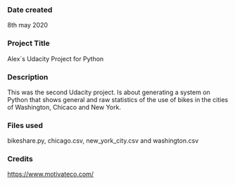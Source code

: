 ### Date created
8th may 2020
### Project Title
Alex´s Udacity Project for Python
### Description
This was the second Udacity project. Is about generating a system on Python that shows general and raw statistics of the use of bikes in the cities of Washington, Chicaco and New York.
### Files used
bikeshare.py, chicago.csv, new_york_city.csv and washington.csv
### Credits
https://www.motivateco.com/
